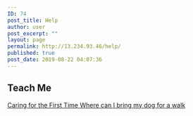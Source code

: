 ```yaml
---
ID: 74
post_title: Help
author: user
post_excerpt: ""
layout: page
permalink: http://13.234.93.46/help/
published: true
post_date: 2019-08-22 04:07:36
---
```

<h2>Teach Me </h2>		
			<a href="http://13.234.93.46/help/where-can-i-do/" role="button">
						Caring for the First Time
					</a>
			<a href="http://13.234.93.46/help/there-are-places-that-allow-dogs-to-run-leash-free/" role="button">
						Where can I bring my dog for a walk
					</a>